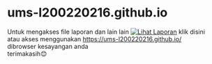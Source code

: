 # ums-l200220216.github.io
Untuk mengakses file laporan dan lain lain
[![Lihat Laporan](https://img.shields.io/badge/Lihat-Laporan-blue)](https://ums-l200220216.github.io/) klik disini</br>
atau akses menggunakan https://ums-l200220216.github.io/ </br>
dibrowser kesayangan anda </br>
terimakasih😊
